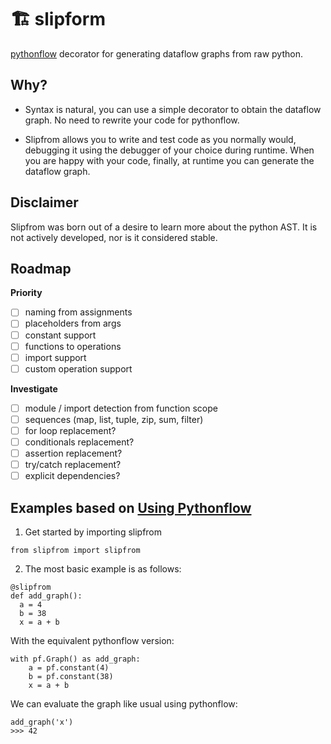 # 🏗 slipform
[pythonflow](https://github.com/spotify/pythonflow) decorator for generating dataflow graphs from raw python.

## Why?

- Syntax is natural, you can use a simple decorator to obtain the dataflow graph. No need to rewrite your code for pythonflow.

- Slipfrom allows you to write and test code as you normally would, debugging it using the debugger of your choice during runtime. When you are happy with your code, finally, at runtime you can generate the dataflow graph.

## Disclaimer

Slipfrom was born out of a desire to learn more about the python AST. It is not actively developed, nor is it considered stable.

## Roadmap

**Priority**
- [ ] naming from assignments
- [ ] placeholders from args
- [ ] constant support
- [ ] functions to operations
- [ ] import support
- [ ] custom operation support

**Investigate**
- [ ] module / import detection from function scope
- [ ] sequences (map, list, tuple, zip, sum, filter)
- [ ] for loop replacement?
- [ ] conditionals replacement?
- [ ] assertion replacement?
- [ ] try/catch replacement?
- [ ] explicit dependencies?

## Examples based on [Using Pythonflow](https://pythonflow.readthedocs.io/en/latest/guide.html)

1. Get started by importing slipfrom

```python3
from slipfrom import slipfrom
```

2. The most basic example is as follows: 

```python3
@slipfrom
def add_graph():
  a = 4
  b = 38
  x = a + b
```

With the equivalent pythonflow version:
```python3
with pf.Graph() as add_graph:
    a = pf.constant(4)
    b = pf.constant(38)
    x = a + b
```

We can evaluate the graph like usual using pythonflow:


```python3
add_graph('x')
>>> 42
```


